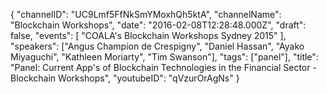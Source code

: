 {
    "channelID": "UC9Lmf5FfNkSmYMoxhQh5ktA",
    "channelName": "Blockchain Workshops",
    "date": "2016-02-08T12:28:48.000Z",
    "draft": false,
    "events": [
        "COALA's Blockchain Workshops Sydney 2015"
    ],
    "speakers": ["Angus Champion de Crespigny", "Daniel Hassan", "Ayako Miyaguchi", "Kathleen Moriarty", "Tim Swanson"],
    "tags": ["panel"],
    "title": "Panel: Current App's of Blockchain Technologies in the Financial Sector - Blockchain Workshops",
    "youtubeID": "qVzurOrAgNs"
}
